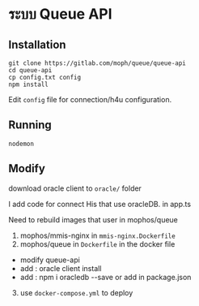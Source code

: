# ระบบ Queue API

## Installation

```
git clone https://gitlab.com/moph/queue/queue-api
cd queue-api
cp config.txt config
npm install
```

Edit `config` file for connection/h4u configuration.

## Running

```
nodemon
```
## Modify

download oracle client to ```oracle/``` folder

I add code for connect His that use oracleDB. in app.ts

Need to rebuild images that user in mophos/queue
1. mophos/mmis-nginx in ```mmis-nginx.Dockerfile```
2. mophos/queue in ```Dockerfile``` in the docker file 
- modify queue-api
- add : oracle client install
- add : npm i oracledb --save or add in package.json 
3. use ```docker-compose.yml``` to deploy